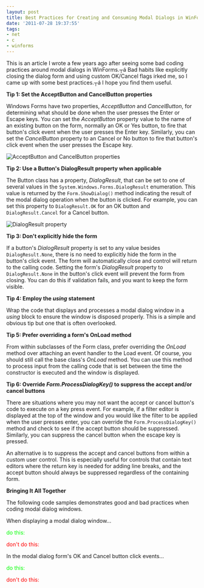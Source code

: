 ```yaml
---
layout: post
title: Best Practices for Creating and Consuming Modal Dialogs in WinForms
date: '2011-07-28 19:37:55'
tags:
- net
- c
- winforms
---
```


This is an article I wrote a few years ago after seeing some bad coding practices around modal dialogs in WinForms.┬á Bad habits like explicitly closing the dialog form and using custom OK/Cancel flags irked me, so I came up with some best practices.┬á I hope you find them useful.

**Tip 1: Set the AcceptButton and CancelButton properties**

Windows Forms have two properties, *AcceptButton* and *CancelButton*, for determining what should be done when the user presses the Enter or Escape keys. You can set the *AcceptButton* property value to the name of an existing button on the form, normally an OK or Yes button, to fire that button's click event when the user presses the Enter key. Similarly, you can set the *CancelButton* property to an Cancel or No button to fire that button's click event when the user presses the Escape key.

![AcceptButton and CancelButton properties](/images/formproperties.png)

**Tip 2: Use a Button's DialogResult property when applicable**

The Button class has a property, *DialogResult*, that can be set to one of several values in the `System.Windows.Forms.DialogResult` enumeration. This value is returned by the `Form.ShowDialog()` method indicating the result of the modal dialog operation when the button is clicked. For example, you can set this property to `DialogResult.OK` for an OK button and `DialogResult.Cancel` for a Cancel button.

![DialogResult property](/images/formproperties2.png)

**Tip 3: Don't explicitly hide the form**

If a button's *DialogResult* property is set to any value besides `DialogResult.None`, there is no need to explicitly hide the form in the button's click event. The form will automatically close and control will return to the calling code. Setting the form's *DialogResult* property to `DialogResult.None` in the button's click event will prevent the form from closing. You can do this if validation fails, and you want to keep the form visible.

<script src="https://gist.github.com/joebuschmann/6a10c5813be82e46cc5a.js"></script>

**Tip 4: Employ the *using* statement**

Wrap the code that displays and processes a modal dialog window in a *using* block to ensure the window is disposed properly. This is a simple and obvious tip but one that is often overlooked.

<script src="https://gist.github.com/joebuschmann/4e5965df1c536682f72a.js"></script>

**Tip 5: Prefer overriding a form's OnLoad method**

From within subclasses of the Form class, prefer overriding the *OnLoad* method over attaching an event handler to the Load event. Of course, you should still call the base class's *OnLoad* method. You can use this method to process input from the calling code that is set between the time the constructor is executed and the window is displayed.

<script src="https://gist.github.com/joebuschmann/2ca78bd08ce7eb149055.js"></script>

**Tip 6: Override *Form.ProcessDialogKey()* to suppress the accept and/or cancel buttons**

There are situations where you may not want the accept or cancel button's code to execute on a key press event. For example, if a filter editor is displayed at the top of the window and you would like the filter to be applied when the user presses enter, you can override the `Form.ProcessDialogKey()` method and check to see if the accept button should be suppressed. Similarly, you can suppress the cancel button when the escape key is pressed.

<script src="https://gist.github.com/joebuschmann/3aaf386381926ad90cd3.js"></script>

An alternative is to suppress the accept and cancel buttons from within a custom user control. This is especially useful for controls that contain text editors where the return key is needed for adding line breaks, and the accept button should always be suppressed regardless of the containing form.

<script src="https://gist.github.com/joebuschmann/3d4608cee4566a89d4e2.js"></script>

**Bringing It All Together**

The following code samples demonstrates good and bad practices when coding modal dialog windows.

When displaying a modal dialog window...

<span style="color: #00ff00;">do this:</span>

<script src="https://gist.github.com/joebuschmann/c54d16c3cff101960f91.js"></script>

<span style="color: #ff0000;">don't do this:</span>

<script src="https://gist.github.com/joebuschmann/a8da72fcdaaea1847b9c.js"></script>

In the modal dialog form's OK and Cancel button click events...

<span style="color: #00ff00;">do this:</span>

<script src="https://gist.github.com/joebuschmann/caede8ad756c68832512.js"></script>

<span style="color: #ff0000;">don't do this:</span>

<script src="https://gist.github.com/joebuschmann/ca5b5147ef6b6391a73c.js"></script>
